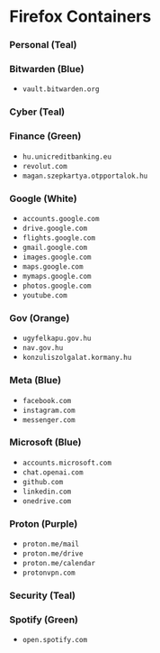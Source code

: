 # Firefox Containers

### Personal (Teal)

### Bitwarden (Blue)

- `vault.bitwarden.org`

### Cyber (Teal)

### Finance (Green)

- `hu.unicreditbanking.eu`
- `revolut.com`
- `magan.szepkartya.otpportalok.hu`

### Google (White)

- `accounts.google.com`
- `drive.google.com`
- `flights.google.com`
- `gmail.google.com`
- `images.google.com`
- `maps.google.com`
- `mymaps.google.com`
- `photos.google.com`
- `youtube.com`

### Gov (Orange)
- `ugyfelkapu.gov.hu`
- `nav.gov.hu`
- `konzuliszolgalat.kormany.hu`

### Meta (Blue)

- `facebook.com`
- `instagram.com`
- `messenger.com`

### Microsoft (Blue)

- `accounts.microsoft.com`
- `chat.openai.com`
- `github.com`
- `linkedin.com`
- `onedrive.com`

### Proton (Purple)

- `proton.me/mail`
- `proton.me/drive`
- `proton.me/calendar`
- `protonvpn.com`

### Security (Teal)

### Spotify (Green)

- `open.spotify.com`
